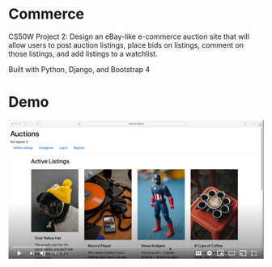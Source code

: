 # Commerce

CS50W Project 2: Design an eBay-like e-commerce auction site that will allow users to post auction listings, place bids on listings, comment on those listings, and add listings to a watchlist.

Built with Python, Django, and Bootstrap 4 

# Demo

[![Wiki Demo](demo/commercedemo.png)](https://www.youtube.com/watch?v=4mSIEV-BkAM&feature=youtu.be)